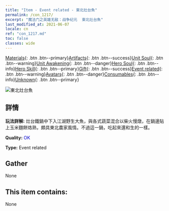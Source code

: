 ```yaml
---
title: "Item - Event related - 東北灶台魚"
permalink: /con_1217/
excerpt: "魔法门之英雄无敌：战争纪元  東北灶台魚"
last_modified_at: 2021-06-07
locale: cn
ref: "con_1217.md"
toc: false
classes: wide
---
```

 [Materials](/ItemsCN/){: .btn .btn--primary}[Artifacts](/ItemsCN/Artifacts/){: .btn .btn--success}[Unit Soul](/ItemsCN/UnitSoul/){: .btn .btn--warning}[Unit Awakening](/ItemsCN/UnitAwakening/){: .btn .btn--danger}[Hero Soul](/ItemsCN/HeroSoul/){: .btn .btn--info}[Hero Skill](/ItemsCN/HeroSkill/){: .btn .btn--primary}[Gift](/ItemsCN/Gift/){: .btn .btn--success}[Event related](/ItemsCN/Events/){: .btn .btn--warning}[Avatars](/ItemsCN/Avatars/){: .btn .btn--danger}[Consumables](/ItemsCN/Consumables/){: .btn .btn--info}[Unknown](/ItemsCN/Unknown/){: .btn .btn--primary}

 ![東北灶台魚](/images/t/i_81522231.png)

## 詳情
 **玩法詳解:** 灶台鐵鍋中下入江湖野生大魚，與各式蔬菜混合以柴火慢燉，在鍋邊貼上玉米麵餅烙熟，頗具東北農家風情。不過這一鍋，吃起來還和生的一樣。

 **Quality:** <span style="color: #0000CD">OK</span>

 **Type:** Event related

## Gather

  None

## This item contains:

  None

